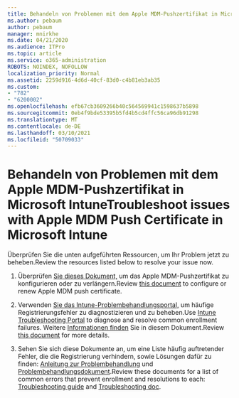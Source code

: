 ```yaml
---
title: Behandeln von Problemen mit dem Apple MDM-Pushzertifikat in Microsoft Intune
ms.author: pebaum
author: pebaum
manager: mnirkhe
ms.date: 04/21/2020
ms.audience: ITPro
ms.topic: article
ms.service: o365-administration
ROBOTS: NOINDEX, NOFOLLOW
localization_priority: Normal
ms.assetid: 2259d916-4d6d-40cf-83d0-c4b81eb3ab35
ms.custom:
- "782"
- "6200002"
ms.openlocfilehash: efb67cb3609266b40c564569941c1598637b5898
ms.sourcegitcommit: 0eb4f9bde53395b5fd4b5cd4ffc56ca96db91298
ms.translationtype: MT
ms.contentlocale: de-DE
ms.lasthandoff: 03/10/2021
ms.locfileid: "50709033"
---
```

# <a name="troubleshoot-issues-with-apple-mdm-push-certificate-in-microsoft-intune"></a><span data-ttu-id="e0ce1-102">Behandeln von Problemen mit dem Apple MDM-Pushzertifikat in Microsoft Intune</span><span class="sxs-lookup"><span data-stu-id="e0ce1-102">Troubleshoot issues with Apple MDM Push Certificate in Microsoft Intune</span></span>

<span data-ttu-id="e0ce1-103">Überprüfen Sie die unten aufgeführten Ressourcen, um Ihr Problem jetzt zu beheben.</span><span class="sxs-lookup"><span data-stu-id="e0ce1-103">Review the resources listed below to resolve your issue now.</span></span>
  
1. <span data-ttu-id="e0ce1-104">Überprüfen [Sie dieses Dokument,](https://docs.microsoft.com/intune/apple-mdm-push-certificate-get) um das Apple MDM-Pushzertifikat zu konfigurieren oder zu verlängern.</span><span class="sxs-lookup"><span data-stu-id="e0ce1-104">Review [this document](https://docs.microsoft.com/intune/apple-mdm-push-certificate-get) to configure or renew Apple MDM push certificate.</span></span>

2. <span data-ttu-id="e0ce1-105">Verwenden [Sie das Intune-Problembehandlungsportal,](https://devicemanagement.microsoft.com/#blade/Microsoft_Intune_DeviceSettings/TroubleshootBlade) um häufige Registrierungsfehler zu diagnostizieren und zu beheben.</span><span class="sxs-lookup"><span data-stu-id="e0ce1-105">Use [Intune Troubleshooting Portal](https://devicemanagement.microsoft.com/#blade/Microsoft_Intune_DeviceSettings/TroubleshootBlade) to diagnose and resolve common enrollment failures.</span></span> <span data-ttu-id="e0ce1-106">Weitere [Informationen finden](https://docs.microsoft.com/intune/help-desk-operators) Sie in diesem Dokument.</span><span class="sxs-lookup"><span data-stu-id="e0ce1-106">Review [this document](https://docs.microsoft.com/intune/help-desk-operators) for more details.</span></span>

3. <span data-ttu-id="e0ce1-107">Sehen Sie sich diese Dokumente an, um eine Liste häufig auftretender Fehler, die die Registrierung verhindern, sowie Lösungen dafür zu finden: [Anleitung zur Problembehandlung](https://support.microsoft.com/help/4039809/troubleshooting-ios-device-enrollment-in-intune) und [Problembehandlungsdokument](https://docs.microsoft.com/troubleshoot/mem/intune/troubleshoot-device-enrollment-in-intune).</span><span class="sxs-lookup"><span data-stu-id="e0ce1-107">Review these documents for a list of common errors that prevent enrollment and resolutions to each: [Troubleshooting guide](https://support.microsoft.com/help/4039809/troubleshooting-ios-device-enrollment-in-intune) and [Troubleshooting doc](https://docs.microsoft.com/troubleshoot/mem/intune/troubleshoot-device-enrollment-in-intune).</span></span>
